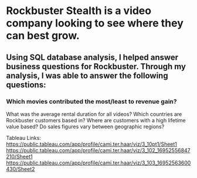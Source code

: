 # Rockbuster Stealth is a video company looking to see where they can best grow.
## Using SQL database analysis, I helped answer business questions for Rockbuster. Through my analysis, I was able to answer the following questions:
### Which movies contributed the most/least to revenue gain? 
What was the average rental duration for all videos?
Which countries are Rockbuster customers based in?
Where are customers with a high lifetime value based?
Do sales figures vary between geographic regions?

Tableau Links:
https://public.tableau.com/app/profile/cami.ter.haar/viz/3_10pt1/Sheet1
https://public.tableau.com/app/profile/cami.ter.haar/viz/3_102_16952556847210/Sheet1
https://public.tableau.com/app/profile/cami.ter.haar/viz/3_103_16952563600430/Sheet2
